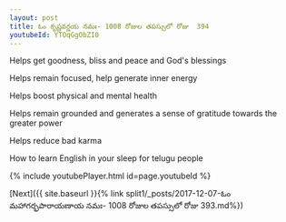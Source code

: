 ```yaml
---
layout: post
title: ఓం కృష్ణవర్ణయ నమః- 1008 రోజుల తపస్సులో రోజు  394
youtubeId: YTOqGgObZI0
---
```

 
 
Helps get goodness, bliss and peace and God's blessings
 
Helps remain focused, help generate inner energy 
 
Helps boost physical and mental health 
 
Helps remain grounded and generates a sense of gratitude towards the greater power 
 
Helps reduce bad karma
 
How to learn English in your sleep for telugu people
 
 
 
 


{% include youtubePlayer.html id=page.youtubeId %}
 
[Next]({{ site.baseurl }}{% link split1/_posts/2017-12-07-ఓం మహాగర్భపారాయణాయ నమః- 1008 రోజుల తపస్సులో రోజు  393.md%})
 
